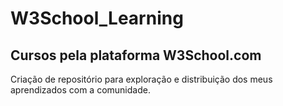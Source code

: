 # W3School_Learning

## Cursos pela plataforma W3School.com

Criação de repositório para exploração e distribuição dos meus aprendizados com a comunidade.
